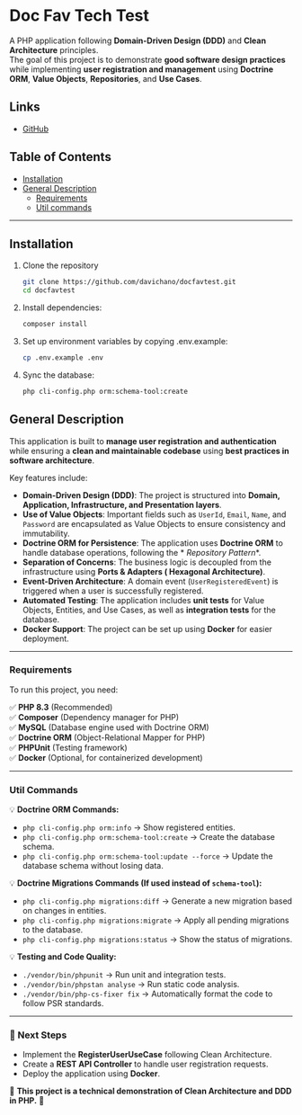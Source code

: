 # **Doc Fav Tech Test**

A PHP application following **Domain-Driven Design (DDD)** and **Clean Architecture** principles.  
The goal of this project is to demonstrate **good software design practices** while implementing **user registration and
management** using **Doctrine ORM**, **Value Objects**, **Repositories**, and **Use Cases**.

## **Links**

- [GitHub](#)

## **Table of Contents**

- [Installation](#installation)
- [General Description](#general-description)
    - [Requirements](#requirements)
    - [Util commands](#util-commands)

---

## **Installation**

1. Clone the repository

    ```sh
    git clone https://github.com/davichano/docfavtest.git
    cd docfavtest
    ```

2. Install dependencies:

    ```sh
    composer install
    ```      
3. Set up environment variables by copying .env.example:

    ```sh
    cp .env.example .env
    ```  
4. Sync the database:

    ```sh
    php cli-config.php orm:schema-tool:create
    ```

## **General Description**

This application is built to **manage user registration and authentication** while ensuring a **clean and maintainable
codebase** using **best practices in software architecture**.

Key features include:

- **Domain-Driven Design (DDD)**: The project is structured into **Domain, Application, Infrastructure, and Presentation
  layers**.
- **Use of Value Objects**: Important fields such as `UserId`, `Email`, `Name`, and `Password` are encapsulated as Value
  Objects to ensure consistency and immutability.
- **Doctrine ORM for Persistence**: The application uses **Doctrine ORM** to handle database operations, following the *
  *Repository Pattern**.
- **Separation of Concerns**: The business logic is decoupled from the infrastructure using **Ports & Adapters (
  Hexagonal Architecture)**.
- **Event-Driven Architecture**: A domain event (`UserRegisteredEvent`) is triggered when a user is successfully
  registered.
- **Automated Testing**: The application includes **unit tests** for Value Objects, Entities, and Use Cases, as well as
  **integration tests** for the database.
- **Docker Support**: The project can be set up using **Docker** for easier deployment.

---

### **Requirements**

To run this project, you need:

✅ **PHP 8.3** (Recommended)  
✅ **Composer** (Dependency manager for PHP)  
✅ **MySQL** (Database engine used with Doctrine ORM)  
✅ **Doctrine ORM** (Object-Relational Mapper for PHP)  
✅ **PHPUnit** (Testing framework)  
✅ **Docker** (Optional, for containerized development)

---

### **Util Commands**

💡 **Doctrine ORM Commands:**

- `php cli-config.php orm:info` → Show registered entities.
- `php cli-config.php orm:schema-tool:create` → Create the database schema.
- `php cli-config.php orm:schema-tool:update --force` → Update the database schema without losing data.

💡 **Doctrine Migrations Commands (If used instead of `schema-tool`):**

- `php cli-config.php migrations:diff` → Generate a new migration based on changes in entities.
- `php cli-config.php migrations:migrate` → Apply all pending migrations to the database.
- `php cli-config.php migrations:status` → Show the status of migrations.

💡 **Testing and Code Quality:**

- `./vendor/bin/phpunit` → Run unit and integration tests.
- `./vendor/bin/phpstan analyse` → Run static code analysis.
- `./vendor/bin/php-cs-fixer fix` → Automatically format the code to follow PSR standards.

---

### **🎯 Next Steps**

- Implement the **RegisterUserUseCase** following Clean Architecture.
- Create a **REST API Controller** to handle user registration requests.
- Deploy the application using **Docker**.

🚀 **This project is a technical demonstration of Clean Architecture and DDD in PHP.** 🚀
